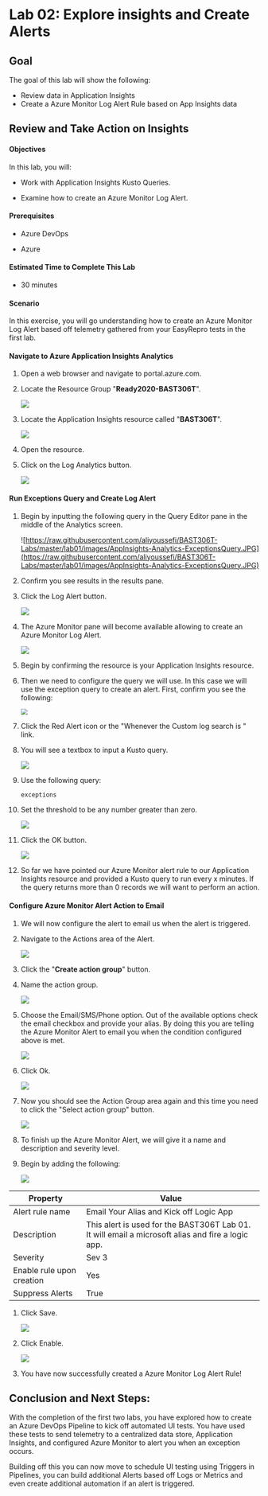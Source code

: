 # Lab 02: Explore insights and Create Alerts

## Goal

The goal of this lab will show the following:

* Review data in Application Insights
* Create a Azure Monitor Log Alert Rule based on App Insights data

## Review and Take Action on Insights

#### Objectives

In this lab, you will:

* Work with Application Insights Kusto Queries.

* Examine how to create an Azure Monitor Log Alert.



#### Prerequisites

* Azure DevOps

* Azure

#### Estimated Time to Complete This Lab

* 30 minutes

#### Scenario

In this exercise, you will go understanding how to create an Azure Monitor Log Alert based off telemetry gathered from your EasyRepro tests in the first lab.

#### Navigate to Azure Application Insights Analytics

1. Open a web browser and navigate to portal.azure.com.

1. Locate the Resource Group "**Ready2020-BAST306T**".

     ![](https://raw.githubusercontent.com/aliyoussefi/BAST306T-Labs/master/lab01/images/Azure-ResourceGroup-Items.JPG)

1. Locate the Application Insights resource called "**BAST306T**".

     ![](https://raw.githubusercontent.com/aliyoussefi/BAST306T-Labs/master/lab01/images/AppInsights-LogoAndName.JPG)

1. Open the resource.

1. Click on the Log Analytics button.

     ![](https://raw.githubusercontent.com/aliyoussefi/BAST306T-Labs/master/lab02/images/AppInsights-AnalyticsButton.JPG)


#### Run Exceptions Query and Create Log Alert

1. Begin by inputting the following query in the Query Editor pane in the middle of the Analytics screen.

    ![https://raw.githubusercontent.com/aliyoussefi/BAST306T-Labs/master/lab01/images/AppInsights-Analytics-ExceptionsQuery.JPG](https://raw.githubusercontent.com/aliyoussefi/BAST306T-Labs/master/lab01/images/AppInsights-Analytics-ExceptionsQuery.JPG)

1. Confirm you see results in the results pane.

1. Click the Log Alert button.

     ![](https://raw.githubusercontent.com/aliyoussefi/BAST306T-Labs/master/lab01/images/AppInsights-Analytics-NewAlertRule.JPG)

1. The Azure Monitor pane will become available allowing to create an Azure Monitor Log Alert.

     ![](https://raw.githubusercontent.com/aliyoussefi/BAST306T-Labs/master/lab01/images/AppInsights-Analytics-ExceptionsQuery.JPG)

1. Begin by confirming the resource is your Application Insights resource.

1. Then we need to configure the query we will use. In this case we will use the exception query to create an alert. First, confirm you see the following:

      <img src="https://raw.githubusercontent.com/aliyoussefi/BAST306T-Labs/master/lab01/images/AzureMonitor-Condition-Default.JPG" style="zoom:80%;" />

1. Click the Red Alert icon or the "Whenever the Custom log search is <logic undefined>" link.

1. You will see a textbox to input a Kusto query.

      ![](https://raw.githubusercontent.com/aliyoussefi/BAST306T-Labs/master/lab01/images/AzureMonitor-Condition-SearchQuery.JPG)

1. Use the following query:

    ```
    exceptions
    ```

1. Set the threshold to be any number greater than zero.

      ![](https://raw.githubusercontent.com/aliyoussefi/BAST306T-Labs/master/lab01/images/AzureMonitor-Condition-AlertLogic.JPG)
 
1. Click the OK button.

    ![](https://raw.githubusercontent.com/aliyoussefi/BAST306T-Labs/master/lab01/images/AzureMonitor-Actions-OkButton.JPG)

1. So far we have pointed our Azure Monitor alert rule to our Application Insights resource and provided a Kusto query to run every x minutes. If the query returns more than 0 records we will want to perform an action.

#### Configure Azure Monitor Alert Action to Email

1. We will now configure the alert to email us when the alert is triggered.

1. Navigate to the Actions area of the Alert.

      ![](https://raw.githubusercontent.com/aliyoussefi/BAST306T-Labs/master/lab01/images/AzureMonitor-Actions-Default.JPG)

1. Click the "**Create action group**" button.

1. Name the action group.

    ![](https://raw.githubusercontent.com/aliyoussefi/BAST306T-Labs/master/lab01/images/AzureMonitor-Actions-NewActionGroup-NameYourActionGroup.JPG)

1. Choose the Email/SMS/Phone option. Out of the available options check the email checkbox and provide your alias. By doing this you are telling the Azure Monitor Alert to email you when the condition configured above is met.

   ![](https://raw.githubusercontent.com/aliyoussefi/BAST306T-Labs/master/lab01/images/AzureMonitor-Actions-NewActionGroup-EmailYourAliasField.JPG)

1. Click Ok.

    ![](https://raw.githubusercontent.com/aliyoussefi/BAST306T-Labs/master/lab01/images/AzureMonitor-Actions-OkButton.JPG)

1. Now you should see the Action Group area again and this time you need to click the "Select action group" button.

    ![](https://raw.githubusercontent.com/aliyoussefi/BAST306T-Labs/master/lab01/images/AzureMonitor-Actions-Default.JPG)

1. To finish up the Azure Monitor Alert, we will give it a name and description and severity level.

1. Begin by adding the following:

    

    ![](https://raw.githubusercontent.com/aliyoussefi/BAST306T-Labs/master/lab01/images/AzureMonitor-Details-NameAndSevLevel.JPG)

| Property                  | Value                                                        |
| ------------------------- | ------------------------------------------------------------ |
| Alert rule name           | Email Your Alias and Kick off Logic App                      |
| Description               | This alert is used for the BAST306T Lab 01. It will email a microsoft alias and fire a logic app. |
| Severity                  | Sev 3                                                        |
| Enable rule upon creation | Yes                                                          |
| Suppress Alerts           | True                                                         |

1. Click Save.

      ![](https://raw.githubusercontent.com/aliyoussefi/BAST306T-Labs/master/lab02/images/AzureMonitor-Actions-SaveAndEnable.JPG)

1. Click Enable.

      ![](https://raw.githubusercontent.com/aliyoussefi/BAST306T-Labs/master/lab02/images/AzureMonitor-Actions-SaveAndEnable.JPG)

1. You have now successfully created a Azure Monitor Log Alert Rule!

## Conclusion and Next Steps:

With the completion of the first two labs, you have explored how to create an Azure DevOps Pipeline to kick off automated UI tests. You have used these tests to send telemetry to a centralized data store, Application Insights, and configured Azure Monitor to alert you when an exception occurs.

Building off this you can now move to schedule UI testing using Triggers in Pipelines, you can build additional Alerts based off Logs or Metrics and even create additional automation if an alert is triggered.
